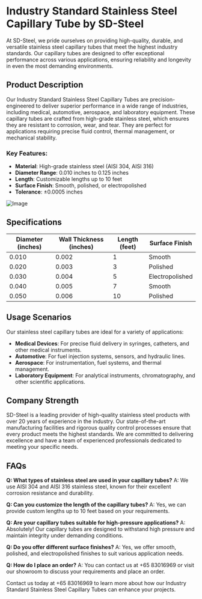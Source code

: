 # Industry Standard Stainless Steel Capillary Tube by SD-Steel

At SD-Steel, we pride ourselves on providing high-quality, durable, and versatile stainless steel capillary tubes that meet the highest industry standards. Our capillary tubes are designed to offer exceptional performance across various applications, ensuring reliability and longevity in even the most demanding environments.

## Product Description

Our Industry Standard Stainless Steel Capillary Tubes are precision-engineered to deliver superior performance in a wide range of industries, including medical, automotive, aerospace, and laboratory equipment. These capillary tubes are crafted from high-grade stainless steel, which ensures they are resistant to corrosion, wear, and tear. They are perfect for applications requiring precise fluid control, thermal management, or mechanical stability.

### Key Features:
- **Material**: High-grade stainless steel (AISI 304, AISI 316)
- **Diameter Range**: 0.010 inches to 0.125 inches
- **Length**: Customizable lengths up to 10 feet
- **Surface Finish**: Smooth, polished, or electropolished
- **Tolerance**: ±0.0005 inches

![Image](https://github.com/user-attachments/assets/2567258e-e124-4816-932d-1809bd27ef0b)

## Specifications

| Diameter (inches) | Wall Thickness (inches) | Length (feet) | Surface Finish |
|-------------------|-------------------------|---------------|----------------|
| 0.010             | 0.002                   | 1             | Smooth         |
| 0.020             | 0.003                   | 3             | Polished       |
| 0.030             | 0.004                   | 5             | Electropolished|
| 0.040             | 0.005                   | 7             | Smooth         |
| 0.050             | 0.006                   | 10            | Polished       |

## Usage Scenarios

Our stainless steel capillary tubes are ideal for a variety of applications:
- **Medical Devices**: For precise fluid delivery in syringes, catheters, and other medical instruments.
- **Automotive**: For fuel injection systems, sensors, and hydraulic lines.
- **Aerospace**: For instrumentation, fuel systems, and thermal management.
- **Laboratory Equipment**: For analytical instruments, chromatography, and other scientific applications.

## Company Strength

SD-Steel is a leading provider of high-quality stainless steel products with over 20 years of experience in the industry. Our state-of-the-art manufacturing facilities and rigorous quality control processes ensure that every product meets the highest standards. We are committed to delivering excellence and have a team of experienced professionals dedicated to meeting your specific needs.

## FAQs

**Q: What types of stainless steel are used in your capillary tubes?**
A: We use AISI 304 and AISI 316 stainless steel, known for their excellent corrosion resistance and durability.

**Q: Can you customize the length of the capillary tubes?**
A: Yes, we can provide custom lengths up to 10 feet based on your requirements.

**Q: Are your capillary tubes suitable for high-pressure applications?**
A: Absolutely! Our capillary tubes are designed to withstand high pressure and maintain integrity under demanding conditions.

**Q: Do you offer different surface finishes?**
A: Yes, we offer smooth, polished, and electropolished finishes to suit various application needs.

**Q: How do I place an order?**
A: You can contact us at +65 83016969 or visit our showroom to discuss your requirements and place an order.

Contact us today at +65 83016969 to learn more about how our Industry Standard Stainless Steel Capillary Tubes can enhance your projects.
